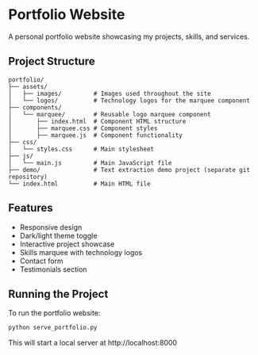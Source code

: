 # Portfolio Website

A personal portfolio website showcasing my projects, skills, and services.

## Project Structure

```
portfolio/
├── assets/
│   ├── images/         # Images used throughout the site
│   └── logos/          # Technology logos for the marquee component
├── components/
│   └── marquee/        # Reusable logo marquee component
│       ├── index.html  # Component HTML structure
│       ├── marquee.css # Component styles
│       ├── marquee.js  # Component functionality
├── css/
│   └── styles.css      # Main stylesheet
├── js/
│   └── main.js         # Main JavaScript file
├── demo/               # Text extraction demo project (separate git repository)
└── index.html          # Main HTML file
```

## Features

- Responsive design
- Dark/light theme toggle
- Interactive project showcase
- Skills marquee with technology logos
- Contact form
- Testimonials section

## Running the Project

To run the portfolio website:

```bash
python serve_portfolio.py
```

This will start a local server at http://localhost:8000
